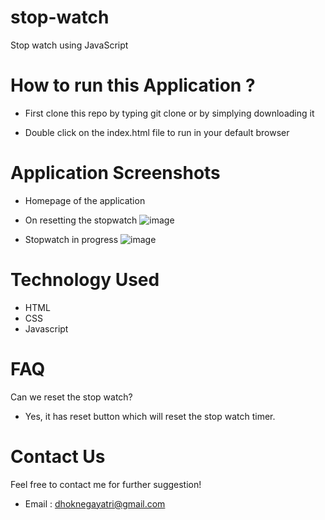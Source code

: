 # stop-watch
Stop watch using JavaScript

# How to run this Application ?
- First clone this repo by typing git clone or by simplying downloading it

- Double click on the index.html file to run in your default browser

# Application Screenshots


- Homepage of the application
- On resetting the stopwatch
  ![image](https://github.com/gsd2005/stopwatch-javascript/assets/77780959/c960efee-512f-4ee7-859c-102a0498b4b2)


- Stopwatch in progress
![image](https://github.com/gsd2005/stopwatch-javascript/assets/77780959/0caa0e20-9309-493d-b98a-2efe1297d0dd)


# Technology Used
- HTML
- CSS
- Javascript

# FAQ

Can we reset the stop watch?
- Yes, it has reset button which will reset the stop watch timer.

# Contact Us
Feel free to contact me for further suggestion!

- Email : dhoknegayatri@gmail.com 
